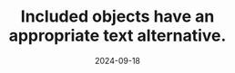---
N: '115'
Rubrique: Images et médias
title: Included objects have an appropriate text alternative.
abstract: 
categories: ["Images and media"]
agrege: O4115-E026
opquast: '4 115'
indiceebook: '26'
description: "Rule n° 026"
before: "025"
weight: "026"
after: "027"
actif: '1'
layout: rules
date: 2024-09-18
tags: ["", ""]
objectif: ["", ""]
Meo: [""]
Controle: [""
]
Source: ["Opquast"]
Referentiel: [""]
Steps: ["", ""]
---